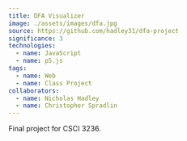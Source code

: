 ```yaml
---
title: DFA Visualizer
image: ./assets/images/dfa.jpg
source: https://github.com/hadley31/dfa-project
significance: 3
technologies:
  - name: JavaScript
  - name: p5.js
tags:
  - name: Web
  - name: Class Project
collaborators:
  - name: Nicholas Hadley
  - name: Christopher Spradlin
---
```


Final project for CSCI 3236.